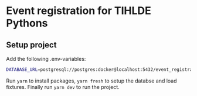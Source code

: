 # Event registration for TIHLDE Pythons

## Setup project

Add the following .env-variables:

```bash
DATABASE_URL=postgresql://postgres:docker@localhost:5432/event_registration
```

Run `yarn` to install packages, `yarn fresh` to setup the databse and load fixtures. Finally run `yarn dev` to run the project.
